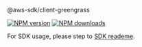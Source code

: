 @aws-sdk/client-greengrass

[![NPM version](https://img.shields.io/npm/v/@aws-sdk/client-greengrass/preview.svg)](https://www.npmjs.com/package/@aws-sdk/client-greengrass)
[![NPM downloads](https://img.shields.io/npm/dm/@aws-sdk/client-greengrass.svg)](https://www.npmjs.com/package/@aws-sdk/client-greengrass)

For SDK usage, please step to [SDK reademe](https://github.com/aws/aws-sdk-js-v3).
